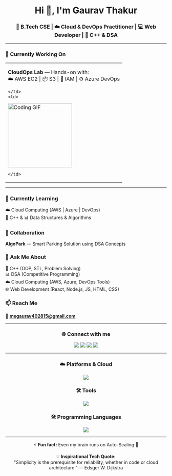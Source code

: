 <h1 align="center">Hi 👋, I'm Gaurav Thakur</h1>
<h3 align="center">🚀 B.Tech CSE | ☁️ Cloud & DevOps Practitioner | 💻 Web Developer | 🔵 C++ & DSA</h3>

---

### 🔭 Currently Working On  

<table>
  <tr>
    <td>

**CloudOps Lab** — Hands-on with:  
☁️ AWS EC2 | 📦 S3 | 🔐 IAM | ⚙️ Azure DevOps  

    </td>
    <td>

<img src="https://cdn.dribbble.com/users/1162077/screenshots/3848914/programmer.gif" width="200" alt="Coding GIF">

    </td>
  </tr>
</table>

---

### 🌱 Currently Learning  
☁️ Cloud Computing (AWS | Azure | DevOps)  
🔵 C++ & 📊 Data Structures & Algorithms  

### 👯 Collaboration  
**AlgoPark** — Smart Parking Solution using DSA Concepts  

### 💬 Ask Me About  
🔵 C++ (OOP, STL, Problem Solving)  
📊 DSA (Competitive Programming)  
☁️ Cloud Computing (AWS, Azure, DevOps Tools)  
🌐 Web Development (React, Node.js, JS, HTML, CSS)  

### 📫 Reach Me  
📧 **megaurav402815@gmail.com**  

---

<h3 align="center">🌐 Connect with me</h3>
<p align="center">
  <a href="https://linkedin.com/in/megaurav7"><img src="https://img.shields.io/badge/LinkedIn-0077B5?style=for-the-badge&logo=linkedin&logoColor=white"/></a>
  <a href="https://stackoverflow.com/users/22983212/gaurav-thakur"><img src="https://img.shields.io/badge/StackOverflow-FE7A16?style=for-the-badge&logo=stackoverflow&logoColor=white"/></a>
  <a href="https://instagram.com/me_gaurav_7"><img src="https://img.shields.io/badge/Instagram-E4405F?style=for-the-badge&logo=instagram&logoColor=white"/></a>
  <a href="https://auth.geeksforgeeks.org/user/megaurav8zo6"><img src="https://img.shields.io/badge/GeeksforGeeks-2F8D46?style=for-the-badge&logo=geeksforgeeks&logoColor=white"/></a>
</p>

---

<h3 align="center">☁️ Platforms & Cloud</h3>
<p align="center">
  <img src="https://skillicons.dev/icons?i=aws,azure" />
</p>

<h3 align="center">🛠️ Tools</h3>
<p align="center">
  <img src="https://skillicons.dev/icons?i=git,github,linux,docker" />
</p>

<h3 align="center">🛠️ Programming Languages</h3>
<p align="center">
  <img src="https://skillicons.dev/icons?i=cpp,python,java,html,css,javascript,nodejs" />
</p>

---

<p align="center">⚡ <strong>Fun fact:</strong> Even my brain runs on Auto-Scaling 🚀</p>

<p align="center">💡 <strong>Inspirational Tech Quote:</strong><br>
"Simplicity is the prerequisite for reliability, whether in code or cloud architecture." — Edsger W. Dijkstra  
</p>

